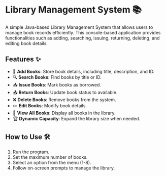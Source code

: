 # Library Management System 📚

A simple Java-based Library Management System that allows users to manage book records efficiently. This console-based application provides functionalities such as adding, searching, issuing, returning, deleting, and editing book details.

## Features ✨
- 📖 **Add Books**: Store book details, including title, description, and ID.
- 🔍 **Search Books**: Find books by title or ID.
- 📥 **Issue Books**: Mark books as borrowed.
- 📤 **Return Books**: Update book status to available.
- ❌ **Delete Books**: Remove books from the system.
- ✏️ **Edit Books**: Modify book details.
- 📜 **View All Books**: Display all books in the library.
- 🏆 **Dynamic Capacity**: Expand the library size when needed.

## How to Use 🛠️
1. Run the program.
2. Set the maximum number of books.
3. Select an option from the menu (1-8).
4. Follow on-screen prompts to manage the library.

